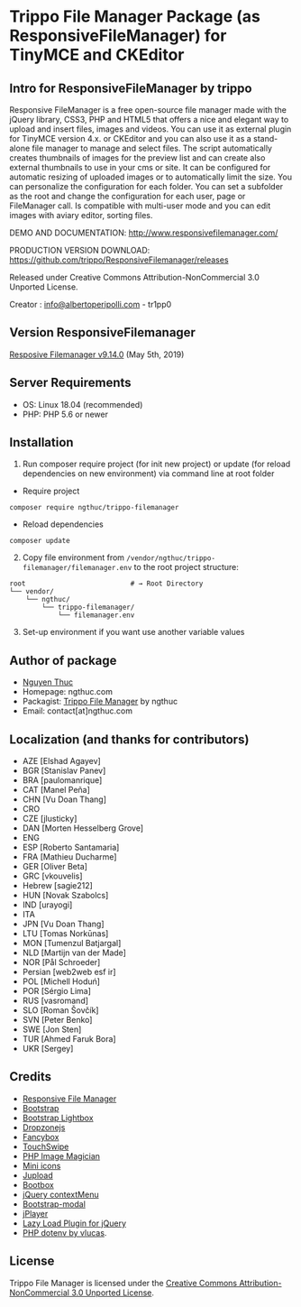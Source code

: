 # Trippo File Manager Package (as ResponsiveFileManager) for TinyMCE and CKEditor

## Intro for ResponsiveFileManager by trippo

Responsive FileManager is a free open-source file manager made with the jQuery library, CSS3, PHP and HTML5 that offers a nice and elegant way to upload and insert files, images and videos. You can use it as external plugin for TinyMCE version 4.x. or CKEditor and you can also use it as a stand-alone file manager to manage and select files. The script automatically creates thumbnails of images for the preview list and can create also external thumbnails to use in your cms or site. It can be configured for automatic resizing of uploaded images or to automatically limit the size. You can personalize the configuration for each folder. You can set a subfolder as the root and change the configuration for each user, page or FileManager call. Is compatible with multi-user mode and you can edit images with aviary editor, sorting files.

DEMO AND DOCUMENTATION: http://www.responsivefilemanager.com/

PRODUCTION VERSION DOWNLOAD: https://github.com/trippo/ResponsiveFilemanager/releases

Released under Creative Commons Attribution-NonCommercial 3.0 Unported License.

Creator : info@albertoperipolli.com - tr1pp0

## Version ResponsiveFilemanager
[Resposive Filemanager v9.14.0](https://github.com/trippo/ResponsiveFilemanager/releases/latest) (May 5th, 2019)

## Server Requirements
* OS: Linux 18.04 (recommended)
* PHP: PHP 5.6 or newer

## Installation
1. Run composer require project (for init new project) or update (for reload dependencies on new environment) via command line at root folder
* Require project
```shell
composer require ngthuc/trippo-filemanager
```
* Reload dependencies
```shell
composer update
```
2. Copy file environment from `/vendor/ngthuc/trippo-filemanager/filemanager.env` to the root project structure:
```shell
root                          # → Root Directory
└── vendor/
    └── ngthuc/
        └── trippo-filemanager/
            └── filemanager.env
```
3. Set-up environment if you want use another variable values

## Author of package
* [Nguyen Thuc](https://ngthuc.github.io/)
* Homepage: ngthuc.com
* Packagist: [Trippo File Manager](https://packagist.org/packages/ngthuc/trippo-filemanager) by ngthuc
* Email: contact[at]ngthuc.com

## Localization (and thanks for contributors)

- AZE [Elshad Agayev]
- BGR [Stanislav Panev]
- BRA [paulomanrique]
- CAT [Manel Peña]
- CHN [Vu Doan Thang]
- CRO
- CZE [jlusticky]
- DAN [Morten Hesselberg Grove]
- ENG
- ESP [Roberto Santamaria]
- FRA [Mathieu Ducharme]
- GER [Oliver Beta]
- GRC [vkouvelis]
- Hebrew [sagie212]
- HUN [Novak Szabolcs]
- IND [urayogi]
- ITA
- JPN [Vu Doan Thang]
- LTU [Tomas Norkūnas]
- MON [Tumenzul Batjargal]
- NLD [Martijn van der Made]
- NOR [Pål Schroeder]
- Persian [web2web esf ir]
- POL [Michell Hoduń]
- POR [Sérgio Lima]
- RUS [vasromand]
- SLO [Roman Šovčík]
- SVN [Peter Benko]
- SWE [Jon Sten]
- TUR [Ahmed Faruk Bora]
- UKR [Sergey]

## Credits

- [Responsive File Manager](https://www.responsivefilemanager.com/)
- [Bootstrap](http://twitter.github.io/bootstrap)
- [Bootstrap Lightbox](http://jbutz.github.io/bootstrap-lightbox)
- [Dropzonejs](http://www.dropzonejs.com)
- [Fancybox](http://fancybox.net)
- [TouchSwipe](http://labs.rampinteractive.co.uk/touchSwipe/demos)
- [PHP Image Magician](http://phpimagemagician.jarrodoberto.com)
- [Mini icons](http://www.fatcow.com/free-icons)
- [Jupload](http://jupload.sourceforge.net)
- [Bootbox](http://bootboxjs.com)
- [jQuery contextMenu](https://swisnl.github.io/jQuery-contextMenu/)
- [Bootstrap-modal](https://github.com/jschr/bootstrap-modal)
- [jPlayer](http://jplayer.org)
- [Lazy Load Plugin for jQuery](http://www.appelsiini.net/projects/lazyload)
- [PHP dotenv by vlucas](https://github.com/vlucas/phpdotenv).

## License
Trippo File Manager is licensed under the [Creative Commons Attribution-NonCommercial 3.0 Unported License](LICENSE.TXT).
